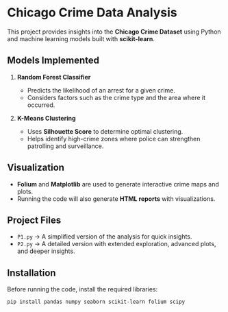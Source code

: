 # Chicago Crime Data Analysis  

This project provides insights into the **Chicago Crime Dataset** using Python and machine learning models built with **scikit-learn**.  

## Models Implemented  
1. **Random Forest Classifier**  
   - Predicts the likelihood of an arrest for a given crime.  
   - Considers factors such as the crime type and the area where it occurred.  

2. **K-Means Clustering**  
   - Uses **Silhouette Score** to determine optimal clustering.  
   - Helps identify high-crime zones where police can strengthen patrolling and surveillance.  

## Visualization  
- **Folium** and **Matplotlib** are used to generate interactive crime maps and plots.  
- Running the code will also generate **HTML reports** with visualizations.  

## Project Files  
- `P1.py` → A simplified version of the analysis for quick insights.  
- `P2.py` → A detailed version with extended exploration, advanced plots, and deeper insights.  

## Installation  

Before running the code, install the required libraries:  

```bash
pip install pandas numpy seaborn scikit-learn folium scipy

